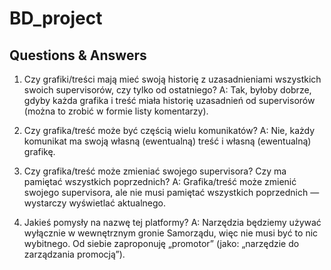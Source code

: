 # BD_project

## Questions & Answers
1. Czy grafiki/treści mają mieć swoją historię z uzasadnieniami wszystkich swoich supervisorów, czy tylko od ostatniego?
 A: Tak, byłoby dobrze, gdyby każda grafika i treść miała historię uzasadnień od supervisorów (można to zrobić w formie listy komentarzy).
 
2. Czy grafika/treść może być częścią wielu komunikatów?
 A: Nie, każdy komunikat ma swoją własną (ewentualną) treść i własną (ewentualną) grafikę.
 
3. Czy grafika/treść może zmieniać swojego supervisora? Czy ma pamiętać wszystkich poprzednich?
 A: Grafika/treść może zmienić swojego supervisora, ale nie musi pamiętać wszystkich poprzednich — wystarczy wyświetlać aktualnego.
 
4. Jakieś pomysły na nazwę tej platformy?
 A: Narzędzia będziemy używać wyłącznie w wewnętrznym gronie Samorządu, więc nie musi być to nic wybitnego. Od siebie zaproponuję „promotor” (jako: „narzędzie do zarządzania promocją”).
